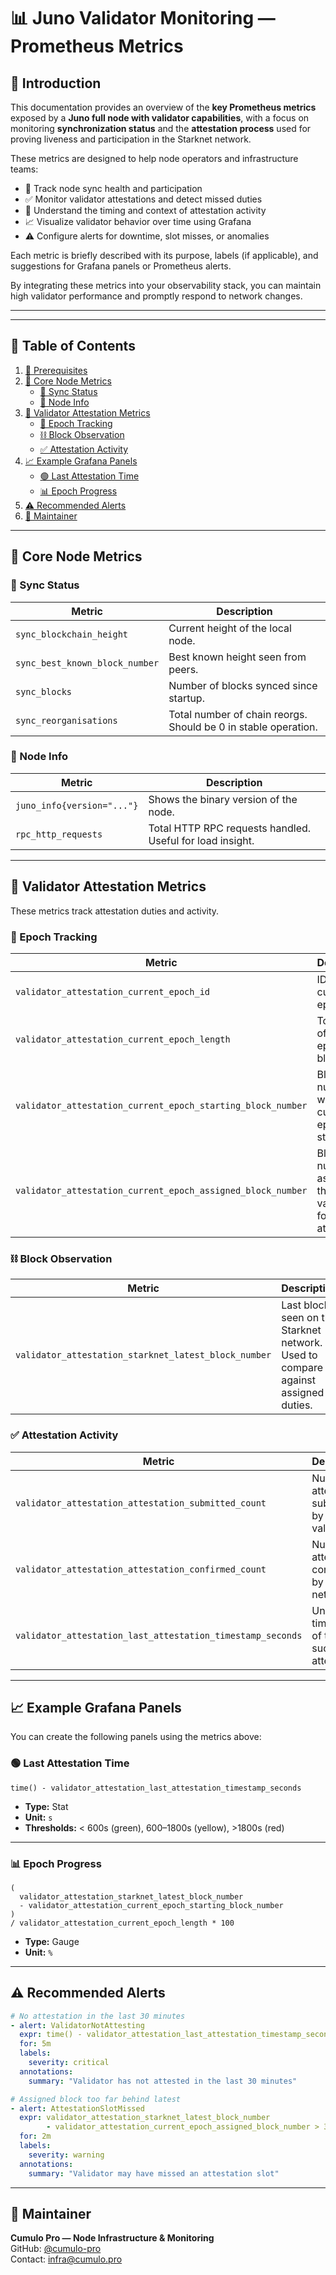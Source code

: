 
# 📊 Juno Validator Monitoring — Prometheus Metrics

## 📘 Introduction

This documentation provides an overview of the **key Prometheus metrics** exposed by a **Juno full node with validator capabilities**, with a focus on monitoring **synchronization status** and the **attestation process** used for proving liveness and participation in the Starknet network.

These metrics are designed to help node operators and infrastructure teams:

- 📡 Track node sync health and participation
- ✅ Monitor validator attestations and detect missed duties
- 🧠 Understand the timing and context of attestation activity
- 📈 Visualize validator behavior over time using Grafana
- ⚠️ Configure alerts for downtime, slot misses, or anomalies

Each metric is briefly described with its purpose, labels (if applicable), and suggestions for Grafana panels or Prometheus alerts.

By integrating these metrics into your observability stack, you can maintain high validator performance and promptly respond to network changes.

---
---

## 📑 Table of Contents

1. [🔧 Prerequisites](#-prerequisites)
2. [📌 Core Node Metrics](#-core-node-metrics)
   - [🔄 Sync Status](#-sync-status)
   - [🧠 Node Info](#-node-info)
3. [🔐 Validator Attestation Metrics](#-validator-attestation-metrics)
   - [🧭 Epoch Tracking](#-epoch-tracking)
   - [⛓ Block Observation](#-block-observation)
   - [✅ Attestation Activity](#-attestation-activity)
4. [📈 Example Grafana Panels](#-example-grafana-panels)
   - [🟢 Last Attestation Time](#-last-attestation-time)
   - [📊 Epoch Progress](#-epoch-progress)
5. [⚠️ Recommended Alerts](#️-recommended-alerts)
6. [👤 Maintainer](#-maintainer)


---

## 📌 Core Node Metrics

### 🔄 Sync Status

| Metric | Description |
|--------|-------------|
| `sync_blockchain_height` | Current height of the local node. |
| `sync_best_known_block_number` | Best known height seen from peers. |
| `sync_blocks` | Number of blocks synced since startup. |
| `sync_reorganisations` | Total number of chain reorgs. Should be 0 in stable operation. |

### 🧠 Node Info

| Metric | Description |
|--------|-------------|
| `juno_info{version="..."}` | Shows the binary version of the node. |
| `rpc_http_requests` | Total HTTP RPC requests handled. Useful for load insight. |

---

## 🔐 Validator Attestation Metrics

These metrics track attestation duties and activity.

### 🧭 Epoch Tracking

| Metric | Description |
|--------|-------------|
| `validator_attestation_current_epoch_id` | ID of the current epoch. |
| `validator_attestation_current_epoch_length` | Total length of the epoch (in blocks). |
| `validator_attestation_current_epoch_starting_block_number` | Block number where the current epoch started. |
| `validator_attestation_current_epoch_assigned_block_number` | Block number assigned to this validator for attestation. |

### ⛓ Block Observation

| Metric | Description |
|--------|-------------|
| `validator_attestation_starknet_latest_block_number` | Last block seen on the Starknet network. Used to compare against assigned duties. |

### ✅ Attestation Activity

| Metric | Description |
|--------|-------------|
| `validator_attestation_attestation_submitted_count` | Number of attestations submitted by this validator. |
| `validator_attestation_attestation_confirmed_count` | Number of attestations confirmed by the network. |
| `validator_attestation_last_attestation_timestamp_seconds` | Unix timestamp of the last successful attestation. |

---

## 📈 Example Grafana Panels

You can create the following panels using the metrics above:

### 🟢 Last Attestation Time

```promql
time() - validator_attestation_last_attestation_timestamp_seconds
```

- **Type:** Stat
- **Unit:** `s`
- **Thresholds:** < 600s (green), 600–1800s (yellow), >1800s (red)

---

### 📊 Epoch Progress

```promql
(
  validator_attestation_starknet_latest_block_number
  - validator_attestation_current_epoch_starting_block_number
)
/ validator_attestation_current_epoch_length * 100
```

- **Type:** Gauge
- **Unit:** `%`

---

## ⚠️ Recommended Alerts

```yaml
# No attestation in the last 30 minutes
- alert: ValidatorNotAttesting
  expr: time() - validator_attestation_last_attestation_timestamp_seconds > 1800
  for: 5m
  labels:
    severity: critical
  annotations:
    summary: "Validator has not attested in the last 30 minutes"

# Assigned block too far behind latest
- alert: AttestationSlotMissed
  expr: validator_attestation_starknet_latest_block_number
        - validator_attestation_current_epoch_assigned_block_number > 3
  for: 2m
  labels:
    severity: warning
  annotations:
    summary: "Validator may have missed an attestation slot"
```

---

## 👤 Maintainer

**Cumulo Pro — Node Infrastructure & Monitoring**  
GitHub: [@cumulo-pro](https://github.com/cumulo-pro)  
Contact: infra@cumulo.pro
